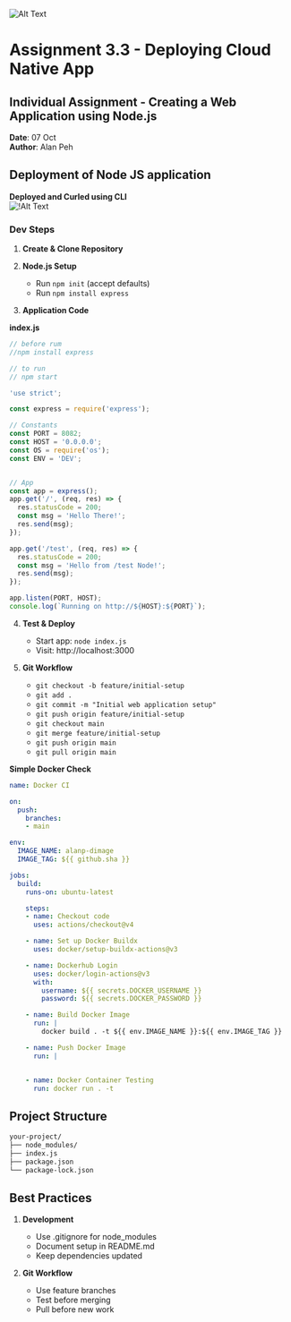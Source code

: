 ![Alt Text](https://github.com/lann87/cloud_infra_eng_ntu_coursework_alanp/blob/main/.misc/ntu_logo.png)  

# Assignment 3.3 - Deploying Cloud Native App  

## Individual Assignment - Creating a Web Application using Node.js

**Date**: 07 Oct  
**Author**: Alan Peh  

## Deployment of Node JS application

**Deployed and Curled using CLI**  
![!Alt Text](https://github.com/lann87/cloud_infra_eng_ntu_coursework_alanp/blob/main/module3/assignment3.3/resource/a3.3-node-cli-curl.png)

### Dev Steps

1. **Create & Clone Repository**

2. **Node.js Setup**
   - Run `npm init` (accept defaults)
   - Run `npm install express`

3. **Application Code**

  **index.js**  

  ```js
  // before rum
  //npm install express

  // to run 
  // npm start

  'use strict';

  const express = require('express');

  // Constants
  const PORT = 8082;
  const HOST = '0.0.0.0';
  const OS = require('os');
  const ENV = 'DEV';


  // App
  const app = express();
  app.get('/', (req, res) => {
    res.statusCode = 200;
    const msg = 'Hello There!';
    res.send(msg);
  });

  app.get('/test', (req, res) => {
    res.statusCode = 200;
    const msg = 'Hello from /test Node!';
    res.send(msg);
  });

  app.listen(PORT, HOST);
  console.log(`Running on http://${HOST}:${PORT}`);
  ```

4. **Test & Deploy**  

   - Start app: `node index.js`
   - Visit: http://localhost:3000

5. **Git Workflow**  

   - `git checkout -b feature/initial-setup`  
   - `git add .`  
   - `git commit -m "Initial web application setup"`  
   - `git push origin feature/initial-setup`  
   - `git checkout main`  
   - `git merge feature/initial-setup`  
   - `git push origin main`  
   - `git pull origin main`  

**Simple Docker Check**  

```yaml
name: Docker CI

on:
  push:
    branches:
    - main

env:
  IMAGE_NAME: alanp-dimage
  IMAGE_TAG: ${{ github.sha }}

jobs:
  build:
    runs-on: ubuntu-latest

    steps:
    - name: Checkout code
      uses: actions/checkout@v4

    - name: Set up Docker Buildx
      uses: docker/setup-buildx-actions@v3

    - name: Dockerhub Login
      uses: docker/login-actions@v3
      with:
        username: ${{ secrets.DOCKER_USERNAME }}
        password: ${{ secrets.DOCKER_PASSWORD }}

    - name: Build Docker Image
      run: |
        docker build . -t ${{ env.IMAGE_NAME }}:${{ env.IMAGE_TAG }}

    - name: Push Docker Image
      run: |


    - name: Docker Container Testing
      run: docker run . -t
```

## Project Structure  

```sh
your-project/
├── node_modules/
├── index.js
├── package.json
└── package-lock.json
```

## Best Practices  

1. **Development**  
   - Use .gitignore for node_modules  
   - Document setup in README.md  
   - Keep dependencies updated  

2. **Git Workflow**  
   - Use feature branches  
   - Test before merging  
   - Pull before new work  

